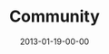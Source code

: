 ---
layout: message
category: message
series: "Saints & Scoundrels"
title: "Community"
date: 2013-01-19-00-00
message_id: 764
audio: "http://s3.amazonaws.com/crossroads-media/media/legacy/mp3/saintsandscoundrels-03.mp3"
audio-duration: "41:24"
program: "http://s3.amazonaws.com/crossroads-media/media/legacy/documents/01_19-20_13Program_LO.pdf"
description: "Chuck Mingo talks about how the church is all about people."
video: "https://s3.amazonaws.com/crossroadsvideomessages/saintsandscoundrels-03.mp4"
video-duration: "41:37"
video-image: "http://s3.amazonaws.com/crossroads-media/images/legacy/content/saintsandscoundrels-03-still.jpg"
explicit: "N"
---